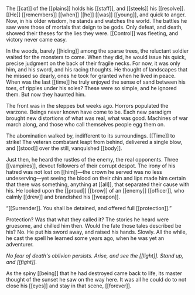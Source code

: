 The [[cat]] of the [[plains]] holds his [[staff]], and [[steels]] his [[resolve]]. [[He]] [[remembers]] [[when]] [[he]] [[was]] [[young]], and quick to anger. Now, in his older wisdom, he stands and watches the world. The battles he saw were those of mortals that deign to be gods. Only defeat, and death, showed their theses for the lies they were. [[Control]] was fleeting, and victory never came easy.

In the woods, barely [[hiding]] among the sparse trees, the reluctant soldier waited for the monsters to come. When they did, he would issue his quick, precise judgment on the back of their fragile necks. For now, it was only him, and his sword, and his racing thoughts. He thought of landscapes that he missed so dearly, ones he took for granted when he lived in peace. When was the last [[time]] he truly enjoyed the sense of sand between his toes, of ripples under his soles? These were so simple, and he ignored them. But now they haunted him.

The front was in the steppes but weeks ago. Horrors populated the warzone. Beings never known have come to be. Each new paradigm brought new distortions of what was real, what was good. Machines of war march along, and those who call themselves people egg them on.

The abomination walked by, indifferent to its surroundings. [[Time]] to strike! The veteran combatant leapt from behind, delivered a single blow, and [[stood]] over the still, vanquished [[body]].

Just then, he heard the rustles of the enemy, the real opponents. Three [[vampires]], devout followers of their corrupt despot. The irony of his hatred was not lost on [[him]]—the crown he served was no less undeserving—yet seeing the blood on their chin and lips made him certain that there was something, anything at [[all]], that separated their cause with his. He looked upon the [[proud]] [[brow]] of an [[enemy]] [[officer]], who calmly [[drew]] and brandished his [[weapon]]. 

“[[Surrender]]. You shall be detained, and offered full [[protection]].”

Protection? Was that what they called it? The stories he heard were gruesome, and chilled him then. Would the fate those tales described be his? No. He put his sword away, and raised his hands. Slowly. All the while, he cast the spell he learned some years ago, when he was yet an adventurer.

*No fear of death's oblivion persists. Arise, and see the [[light]]. Stand up, and [[fight]].*

As the spiny [[being]] that he had destroyed came back to life, its master thought of the sunset he saw on the way here. It was all he could do to not close his [[eyes]] and stay in that scene, [[forever]].